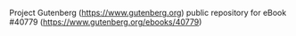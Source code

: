 Project Gutenberg (https://www.gutenberg.org) public repository for eBook #40779 (https://www.gutenberg.org/ebooks/40779)
